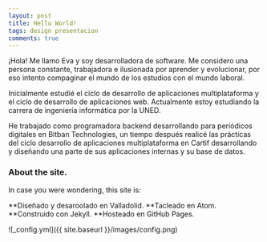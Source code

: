 ```yaml
---
layout: post
title: Hello World!
tags: design presentacion
comments: true
---
```


¡Hola! Me llamo Eva y soy desarrolladora de software. Me considero una persona constante, trabajadora e ilusionada por aprender y evolucionar, por eso intento compaginar el mundo de los estudios con el mundo laboral.

Inicialmente estudié el ciclo de desarrollo de aplicaciones multiplataforma y el ciclo de desarrollo de aplicaciones web. Actualmente estoy estudiando la carrera de ingeniería informática por la UNED.

He trabajado como programadora backend desarrollando para periódicos digitales en Bitban Technologies, un tiempo después realicé las prácticas del ciclo desarrollo de aplicaciones multiplataforma en Cartif desarrollando y diseñando una parte de sus aplicaciones internas y su base de datos.



### About the site.

In case you were wondering, this site is:

**Diseñado y desaroolado en Valladolid.
**Tacleado en Atom.
**Construido con Jekyll.
**Hosteado en GitHub Pages.


![_config.yml]({{ site.baseurl }}/images/config.png)
